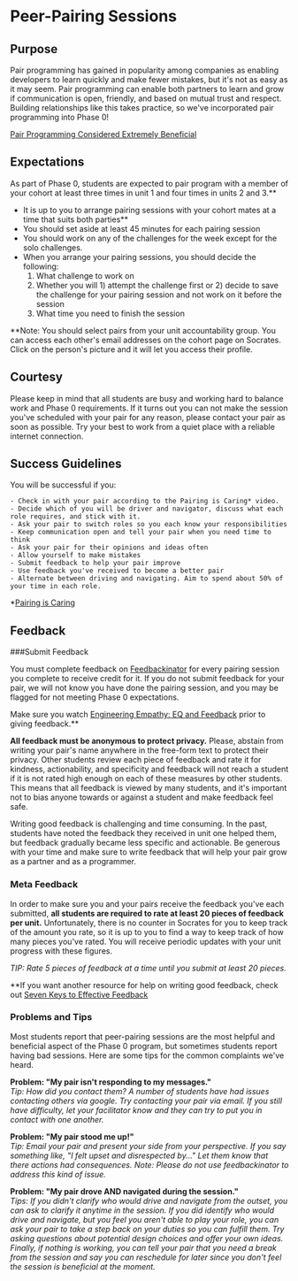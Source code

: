 # Peer-Pairing Sessions


## Purpose
Pair programming has gained in popularity among companies as enabling developers to learn quickly and make fewer mistakes, but it's not as easy as it may seem. Pair programming can enable both partners to learn and grow if communication is open, friendly, and based on mutual trust and respect. Building relationships like this takes practice, so we've incorporated pair programming into Phase 0!  


<a href="http://techcrunch.com/2012/03/17/pair-programming-considered-extremely-beneficial/" target="_blank">Pair Programming Considered Extremely Beneficial</a>


## Expectations
As part of Phase 0, students are expected to pair program with a member of your cohort at least three times in unit 1 and four times in units 2 and 3.** 

* It is up to you to arrange pairing sessions with your cohort mates at a time that suits both parties**
* You should set aside at least 45 minutes for each pairing session
* You should work on any of the challenges for the week except for the solo challenges.
* When you arrange your pairing sessions, you should decide the following:
  1. What challenge to work on
  2. Whether you will 1) attempt the challenge first or 2) decide to save the challenge for your pairing session and not work on it before the session
  3. What time you need to finish the session


**Note: You should select pairs from your unit accountability group. You can access each other's email addresses on the cohort page on Socrates. Click on the person's picture and it will let you access their profile. 



## Courtesy

Please keep in mind that all students are busy and working hard to balance work and Phase 0 requirements. If it turns out you can not make the session you've scheduled with your pair for any reason, please contact your pair as soon as possible. Try your best to work from a quiet place with a reliable internet connection. 


## Success Guidelines

You will be successful if you:

	- Check in with your pair according to the Pairing is Caring* video. 
	- Decide which of you will be driver and navigator, discuss what each role requires, and stick with it. 
	- Ask your pair to switch roles so you each know your responsibilities
	- Keep communication open and tell your pair when you need time to think
	- Ask your pair for their opinions and ideas often
	- Allow yourself to make mistakes
	- Submit feedback to help your pair improve
	- Use feedback you've received to become a better pair
	- Alternate between driving and navigating. Aim to spend about 50% of your time in each role.

*<a href="http://vimeo.com/76662569" target="_blank">Pairing is Caring</a>	


## Feedback
###Submit Feedback

You must complete feedback on <a href="https://socrates.devbootcamp.com/feedback" target="_blank">Feedbackinator</a> for every pairing session you complete to receive credit for it. If you do not submit feedback for your pair, we will not know you have done the pairing session, and you may be flagged for not meeting Phase 0 expectations. 

Make sure you watch <a href="http://vimeo.com/76762772" target="_blank">Engineering Empathy: EQ and Feedback</a> prior to giving feedback.**

**All feedback must be anonymous to protect privacy.** Please, abstain from writing your pair's name anywhere in the free-form text to protect their privacy. Other students review each piece of feedback and rate it for kindness, actionability, and specificity and feedback will not reach a student if it is not rated high enough on each of these measures by other students. This means that all feedback is viewed by many students, and it's important not to bias anyone towards or against a student and make feedback feel safe. 

Writing good feedback is challenging and time consuming. In the past, students have noted the feedback they received in unit one helped them, but feedback gradually became less specific and actionable. Be generous with your time and make sure to write feedback that will help your pair grow as a partner and as a programmer. 



### Meta Feedback

In order to make sure you and your pairs receive the feedback you've each submitted, **all students are required to rate at least 20 pieces of feedback per unit.** Unfortunately, there is no counter in Socrates for you to keep track of the amount you rate, so it is up to you to find a way to keep track of how many pieces you've rated. You will receive periodic updates with your unit progress with these figures.

*TIP: Rate 5 pieces of feedback at a time until you submit at least 20 pieces.* 

**If you want another resource for help on writing good feedback, check out <a href="http://www.ascd.org/publications/educational-leadership/sept12/vol70/num01/Seven-Keys-to-Effective-Feedback.aspx" target="_blank">Seven Keys to Effective Feedback</a>


### Problems and Tips
Most students report that peer-pairing sessions are the most helpful and beneficial aspect of the Phase 0 program, but sometimes students report having bad sessions. Here are some tips for the common complaints we've heard.

**Problem: "My pair isn't responding to my messages."**<br>
*Tip: How did you contact them? A number of students have had issues contacting others via google. Try contacting your pair via email. If you still have difficulty, let your facilitator know and they can try to put you in contact with one another.*

**Problem: "My pair stood me up!"**<br> 
*Tip: Email your pair and present your side from your perspective. If you say something like, "I felt upset and disrespected by..." Let them know that there actions had consequences. Note: Please do not use feedbackinator to address this kind of issue.*


**Problem: "My pair drove AND navigated during the session."**<br>
*Tips: If you didn't clarify who would drive and navigate from the outset, you can ask to clarify it anytime in the session. If you did identify who would drive and navigate, but you feel you aren't able to play your role, you can ask your pair to take a step back on your duties so you can fulfill them. Try asking questions about potential design choices and offer your own ideas. Finally, if nothing is working, you can tell your pair that you need a break from the session and say you can reschedule for later since you don't feel the session is beneficial at the moment.*












